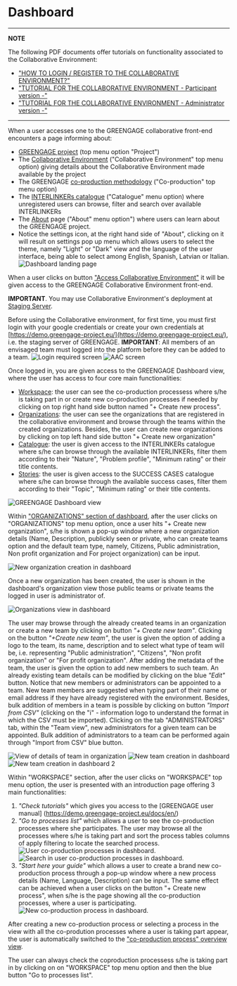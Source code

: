 # Dashboard

---

**NOTE**

The following PDF documents offer tutorials on functionality associated to the Collaborative Environment:

- ["HOW TO LOGIN / REGISTER TO THE COLLABORATIVE ENVIRONMENT?"](https://drive.google.com/file/d/1ajTcrvQfrnJwvCQYyH9axSlAyu8QXvrP/view?usp=sharing)
- ["TUTORIAL FOR THE COLLABORATIVE ENVIRONMENT - Participant version -"](https://drive.google.com/file/d/1gNDmQLoolPoBPR1PcUjwOxSYha45N366/view?usp=sharing)
- ["TUTORIAL FOR THE COLLABORATIVE ENVIRONMENT - Administrator version -"](https://drive.google.com/file/d/1t_nq2VY08F6B5RpT1MaL_4jGDIVFZhi9/view?usp=sharing)

---

When a user accesses one to the GREENGAGE collaborative front-end encounters a page informing about:

- [GREENGAGE project](https://demo.greengage-project.eu/) (top menu option "Project")
- The [Collaborative Environment](https://demo.greengage-project.eu/platform) ("Collaborative Environment" top menu option) giving details about the Collaborative Environment made available by the project
- The GREENGAGE [co-production methodology](https://demo.greengage-project.eu/coprod) ("Co-production" top menu option)
- The [INTERLINKERs catalogue](https://demo.greengage-project.eu/catal) ("Catalogue" menu option) where unregistered users can browse, filter and search over available INTERLINKERs
- The [About](https://demo.greengage-project.eu/about) page ("About" menu option") where users can learn about the GREENGAGE project.
- Notice the settings icon, at the right hand side of "About", clicking on it will result on settings pop up menu which allows users to select the theme, namely "Light" or "Dark" view and the language of the user interface, being able to select among English, Spanish, Latvian or Italian.
  ![Dashboard landing page](images/dashboard-entry.png)

When a user clicks on button ["Access Collaborative Environment"](https://demo.greengage-project.eu/dashboard) it will be given access to the GREENGAGE Collaborative Environment front-end.

**IMPORTANT**. You may use Collaborative Environment's deployment at [Staging Server](https://demo.greengage-project.eu/).

Before using the Collaborative environment, for first time, you must first login with your google credentials or create your own credentials at [https://demo.greengage-project.eu/](https://demo.greengage-project.eu/), i.e. the staging server of GREENGAGE. **IMPORTANT**: All members of an envisaged team must logged into the platform before they can be added to a team. ![Login required screen](images/dashboard-loginrequired.png) ![AAC screen](images/aac-login-window.PNG)

Once logged in, you are given access to the GREENGAGE Dashboard view, where the user has access to four core main functionalities:

- [Workspace](https://demo.greengage-project.eu/dashboard): the user can see the co-production processess where s/he is taking part in or create new co-production processes if needed by clicking on top right hand side button named "+ Create new process".
- [Organizations](https://demo.greengage-project.eu/dashboard/organizations): the user can see the organizations that are registered in the collaborative environment and browse through the teams within the created organizations. Besides, the user can create new organizations by clicking on top left hand side button "+ Create new organization"
- [Catalogue](https://demo.greengage-project.eu/dashboard/interlinkers): the user is given access to the INTERLINKERs catalogue where s/he can browse through the available INTERLINKERs, filter them according to their "Nature", "Problem profile", "Minimum rating" or their title contents.
- [Stories](https://demo.greengage-project.eu/stories): the user is given access to the SUCCESS CASES catalogue where s/he can browse through the available success cases, filter them according to their "Topic", "Minimum rating" or their title contents.

![GREENGAGE Dashboard view](images/dashboard-view.png)

Within ["ORGANIZATIONS" section of dashboard](/docs/en/coproductionprocess-team.html), after the user clicks on "ORGANIZATIONS" top menu option, once a user hits "+ Create new organization", s/he is shown a pop-up window where a new organization details (Name, Description, publickly seen or private, who can create teams option and the default team type, namely, Citizens, Public administration, Non profit organization and For project organization) can be input.

![New organization creation in dashboard](images/dashboard-team-creation.png)

Once a new organization has been created, the user is shown in the dashboard's organization view those public teams or private teams the logged in user is administrator of.

![Organizations view in dashboard](images/dashboard-organizations-view.png)

The user may browse through the already created teams in an organization or create a new team by clicking on button _"+ Create new team"_. Clicking on the button _"+Create new team"_, the user is given the option of adding a logo to the team, its name, description and to select what type of team will be, i.e. representing "Public administration", "Citizens", "Non profit organization" or "For profit organization". After adding the metadata of the team, the user is given the option to add new members to such team. An already existing team details can be modified by clicking on the blue _"Edit"_ button. Notice that new members or administrators can be appointed to a team. New team members are suggested when typing part of their name or email address if they have already registered with the environment. Besides, bulk addition of members in a team is possible by clicking on button _"Import from CSV"_ (clicking on the "i" - information logo to understand the format in which the CSV must be imported). Clicking on the tab "ADMINISTRATORS" tab, within the "Team view", new administrators for a given team can be appointed. Bulk addition of administrators to a team can be performed again through "Import from CSV" blue button.

![View of details of team in organization](images/dashboard-team-view.png)
![New team creation in dashboard](images/dashboard-team-creation.png)
![New team creation in dashboard 2](images/dashboard-team-creation2.png)

Within "WORKSPACE" section, after the user clicks on "WORKSPACE" top menu option, the user is presented with an introduction page offering 3 main functionalities:

1. _"Check tutorials"_ which gives you access to the [GREENGAGE user manual] (https://demo.greengage-project.eu/docs/en/)
2. _"Go to processes list"_ which allows a user to see the co-production processes where she participates. The user may browse all the processes where s/he is taking part and sort the process tables columns of apply filtering to locate the searched process.
   ![User co-production processes in dashboard](images/dashboard-usercoproductionprocesses.png).
   ![Search in user co-production processes in dashboard](images/dashboard-usercoproductionprocesses-search.png).
3. _"Start here your guide"_ which allows a user to create a brand new co-production process through a pop-up window where a new process details (Name, Language, Description) can be input. The same effect can be achieved when a user clicks on the button "+ Create new process", when s/he is the page showing all the co-production processes, where a user is participating.
   ![New co-production process in dashboard](images/dashboard-createnewcoproductionprocess.png).

After creating a new co-production process or selecting a process in the view with all the co-prodution processes where a user is taking part appear, the user is automatically switched to the ["co-production process" overview view](/docs/en/coproductionprocess-overview.html).

The user can always check the coproduction processess s/he is taking part in by clicking on on "WORKSPACE" top menu option and then the blue button "Go to processes list".
